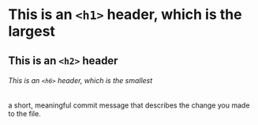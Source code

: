 # This is an `<h1>` header, which is the largest

## This is an `<h2>` header

###### This is an `<h6>` header, which is the smallest

a short, meaningful commit message that describes the change you made to the file.

